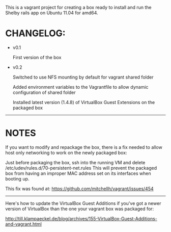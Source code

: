 This is a vagrant project for creating a box ready to install and run the Shelby rails app on Ubuntu 11.04 for amd64.

# CHANGELOG:

* v0.1

	First version of the box

* v0.2

    Switched to use NFS mounting by default for vagrant shared folder
    
    Added environment variables to the Vagrantfile to allow dynamic configuration of shared folder
    
    Installed latest version (1.4.8) of VirtualBox Guest Extensions on the packaged box

---

# NOTES

If you want to modify and repackage the box, there is a fix needed to allow host only networking to work on the newly packaged box:

Just before packaging the box, ssh into the running VM and delete /etc/udev/rules.d/70-persistent-net.rules  This will prevent the packaged box from having an improper MAC address set on its interfaces when booting up.

This fix was found at: https://github.com/mitchellh/vagrant/issues/454

---

Here's how to update the VirtualBox Guest Additions if you've got a newer version of VirtualBox than the one your vagrant box was packaged for:

http://till.klampaeckel.de/blog/archives/155-VirtualBox-Guest-Additions-and-vagrant.html